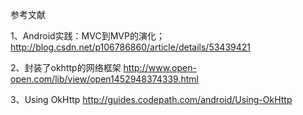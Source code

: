 参考文献

1、Android实践：MVC到MVP的演化；
http://blog.csdn.net/p106786860/article/details/53439421

2、封装了okhttp的网络框架
http://www.open-open.com/lib/view/open1452948374339.html

3、Using OkHttp
http://guides.codepath.com/android/Using-OkHttp